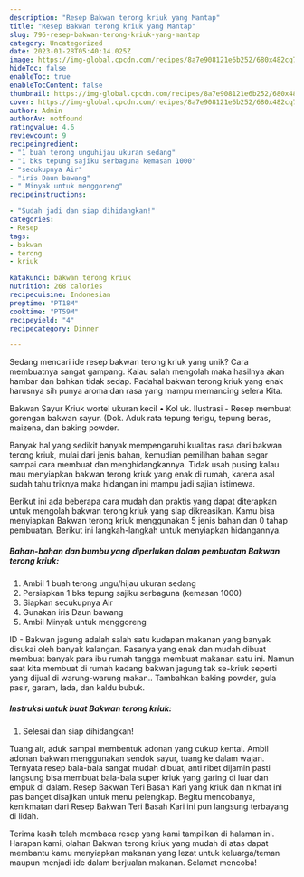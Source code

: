 ```yaml
---
description: "Resep Bakwan terong kriuk yang Mantap"
title: "Resep Bakwan terong kriuk yang Mantap"
slug: 796-resep-bakwan-terong-kriuk-yang-mantap
category: Uncategorized
date: 2023-01-28T05:40:14.025Z
image: https://img-global.cpcdn.com/recipes/8a7e908121e6b252/680x482cq70/bakwan-terong-kriuk-foto-resep-utama.jpg
hideToc: false
enableToc: true
enableTocContent: false
thumbnail: https://img-global.cpcdn.com/recipes/8a7e908121e6b252/680x482cq70/bakwan-terong-kriuk-foto-resep-utama.jpg
cover: https://img-global.cpcdn.com/recipes/8a7e908121e6b252/680x482cq70/bakwan-terong-kriuk-foto-resep-utama.jpg
author: Admin
authorAv: notfound
ratingvalue: 4.6
reviewcount: 9
recipeingredient:
- "1 buah terong unguhijau ukuran sedang"
- "1 bks tepung sajiku serbaguna kemasan 1000"
- "secukupnya Air"
- "iris Daun bawang"
- " Minyak untuk menggoreng"
recipeinstructions:

- "Sudah jadi dan siap dihidangkan!"
categories:
- Resep
tags:
- bakwan
- terong
- kriuk

katakunci: bakwan terong kriuk 
nutrition: 268 calories
recipecuisine: Indonesian
preptime: "PT18M"
cooktime: "PT59M"
recipeyield: "4"
recipecategory: Dinner

---
```





Sedang mencari ide resep bakwan terong kriuk yang unik? Cara membuatnya sangat gampang. Kalau salah mengolah maka hasilnya akan hambar dan bahkan tidak sedap. Padahal bakwan terong kriuk yang enak harusnya sih punya aroma dan rasa yang mampu memancing selera Kita.





Bakwan Sayur Kriuk wortel ukuran kecil • Kol uk. Ilustrasi - Resep membuat gorengan bakwan sayur. (Dok. Aduk rata tepung terigu, tepung beras, maizena, dan baking powder.

Banyak hal yang sedikit banyak mempengaruhi kualitas rasa dari bakwan terong kriuk, mulai dari jenis bahan, kemudian pemilihan bahan segar sampai cara membuat dan menghidangkannya. Tidak usah pusing kalau mau menyiapkan bakwan terong kriuk yang enak di rumah, karena asal sudah tahu triknya maka hidangan ini mampu jadi sajian istimewa.






Berikut ini ada beberapa cara mudah dan praktis yang dapat diterapkan untuk mengolah bakwan terong kriuk yang siap dikreasikan. Kamu bisa menyiapkan Bakwan terong kriuk menggunakan 5 jenis bahan dan 0 tahap pembuatan. Berikut ini langkah-langkah untuk menyiapkan hidangannya.

<!--inarticleads1-->

##### Bahan-bahan dan bumbu yang diperlukan dalam pembuatan Bakwan terong kriuk:

1. Ambil 1 buah terong ungu/hijau ukuran sedang
1. Persiapkan 1 bks tepung sajiku serbaguna (kemasan 1000)
1. Siapkan secukupnya Air
1. Gunakan iris Daun bawang
1. Ambil  Minyak untuk menggoreng


ID - Bakwan jagung adalah salah satu kudapan makanan yang banyak disukai oleh banyak kalangan. Rasanya yang enak dan mudah dibuat membuat banyak para ibu rumah tangga membuat makanan satu ini. Namun saat kita membuat di rumah kadang bakwan jagung tak se-kriuk seperti yang dijual di warung-warung makan.. Tambahkan baking powder, gula pasir, garam, lada, dan kaldu bubuk. 

<!--inarticleads2-->

##### Instruksi untuk buat Bakwan terong kriuk:


1. Selesai dan siap dihidangkan!

Tuang air, aduk sampai membentuk adonan yang cukup kental. Ambil adonan bakwan menggunakan sendok sayur, tuang ke dalam wajan. Ternyata resep bala-bala sangat mudah dibuat, anti ribet dijamin pasti langsung bisa membuat bala-bala super kriuk yang garing di luar dan empuk di dalam. Resep Bakwan Teri Basah Kari yang kriuk dan nikmat ini pas banget disajikan untuk menu pelengkap. Begitu mencobanya, kenikmatan dari Resep Bakwan Teri Basah Kari ini pun langsung terbayang di lidah. 

Terima kasih telah membaca resep yang kami tampilkan di halaman ini. Harapan kami, olahan Bakwan terong kriuk yang mudah di atas dapat membantu kamu menyiapkan makanan yang lezat untuk keluarga/teman maupun menjadi ide dalam berjualan makanan. Selamat mencoba!
